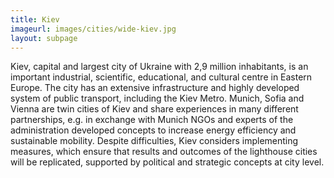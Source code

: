 ```yaml
---
title: Kiev
imageurl: images/cities/wide-kiev.jpg
layout: subpage
---
```

Kiev, capital and largest city of Ukraine with 2,9 million inhabitants, is an important industrial, scientific, educational, and cultural centre in Eastern Europe. The city has an extensive infrastructure and highly developed system of public transport, including the Kiev Metro. Munich, Sofia and Vienna are twin cities of Kiev and share experiences in many different partnerships, e.g. in exchange with Munich NGOs and experts of the administration developed concepts to increase energy efficiency and sustainable mobility. Despite difficulties, Kiev considers implementing measures, which ensure that results and outcomes of the lighthouse cities will be replicated, supported by political and strategic concepts at city level.
